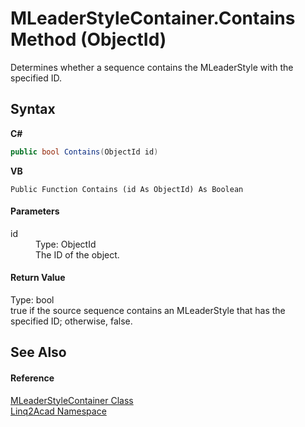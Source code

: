 # MLeaderStyleContainer.Contains Method (ObjectId)
 

Determines whether a sequence contains the MLeaderStyle with the specified ID.

## Syntax

**C#**<br />
``` C#
public bool Contains(ObjectId id)
```

**VB**<br />
``` VB
Public Function Contains (id As ObjectId) As Boolean
```


#### Parameters
<dl><dt>id</dt><dd>Type: ObjectId<br />The ID of the object.</dd></dl>

#### Return Value
Type: bool<br />true if the source sequence contains an MLeaderStyle that has the specified ID; otherwise, false.

## See Also


#### Reference
<a href="T_Linq2Acad_MLeaderStyleContainer.md">MLeaderStyleContainer Class</a><br /><a href="N_Linq2Acad.md">Linq2Acad Namespace</a><br />
